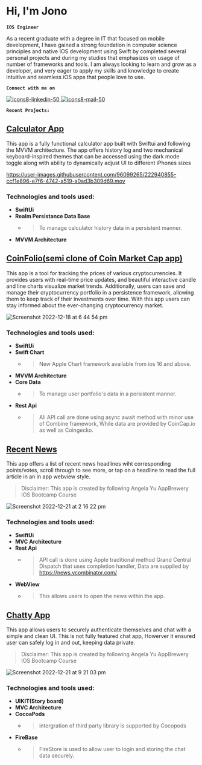 <h1>Hi, I'm Jono</h1>


**`IOS Engineer`**

As a recent graduate with a degree in IT that focused on mobile development, I have gained a strong foundation in computer science principles and native IOS development using Swift by completed several personal projects and during my studies that emphasizes on usage of number of frameworks and tools.
I am always looking to learn and grow as a developer, and very eager to apply my skills and knowledge to create intuitive and seamless iOS apps that people love to use.


**`Connect with me on`**

<a href="https://www.linkedin.com/in/jonoiosdev/">![icons8-linkedin-50](https://user-images.githubusercontent.com/96099265/208279772-46737771-ed4f-439a-89e8-a4e1b4b9637d.png)
<a href = "mailto: jonothen99@gmail.com">![icons8-mail-50](https://user-images.githubusercontent.com/96099265/208280216-67b7620b-c5a5-4412-8c7c-a317b87aa47d.png)</a>


<!--  [<img src="https://ghchart.rshah.org/Jonothen099" width="720">](#bottom)
 -->

**`Recent Projects:`**
 
## [Calculator App](https://github.com/Jonothen099/Calculator)
This app is a fully functional calculator app built with Swiftui and following the MVVM architecture. The app offers history log and two mechanical keyboard-inspired themes that can be accessed using the dark mode toggle along with ability to dynamically adjust UI to different iPhones sizes
 
https://user-images.githubusercontent.com/96099265/222940855-ccf1e896-e7f6-4742-a519-a0ad3b309d69.mov

 ### Technologies and tools used: 
 - **SwiftUi**
 - **Realm Persistance Data Base** 
   - > To manage calculator history data in a persistent manner. 
 - **MVVM Architecture**

 
 
## [CoinFolio(semi clone of Coin Market Cap app)](https://github.com/Jonothen099/CoinFolio)
This app is a tool for tracking the prices of various cryptocurrencies. It provides users with real-time price updates, and beautiful interactive candle and line charts visualize market trends. Additionally, users can save and manage their cryptocurrency portfolio in a persistence framework, allowing them to keep track of their investments over time. With this app users can stay informed about the ever-changing cryptocurrency market. 

![Screenshot 2022-12-18 at 6 44 54 pm](https://user-images.githubusercontent.com/96099265/208287138-24a22bc4-97de-482d-801f-6d6a17fb532b.png)

### Technologies and tools used: 
 - **SwiftUi**
 - **Swift Chart** 
   - > New Apple Chart framework available from ios 16 and above. 
 - **MVVM Architecture**
 - **Core Data**
     - > To manage user portfolio's data in a persistent manner. 
 - **Rest Api**
     - >All API call are done using async await method with minor use of Combine framework, While data are provided by CoinCap.io as well as Coingecko. 


## [Recent News](https://github.com/Jonothen099/RecentNews)
This app offers a list of recent news headlines wiht corresponding points/votes, scroll through to see more, or tap on a headline to read the full article in an in app webview style. 
 > Disclaimer: This app is created by following Angela Yu AppBrewery IOS Bootcamp Course
 

![Screenshot 2022-12-21 at 2 16 22 pm](https://user-images.githubusercontent.com/96099265/208812701-92fea762-d914-4676-806b-93756b1225d6.png)

### Technologies and tools used: 
 - **SwiftUi**
 - **MVC Architecture**
 - **Rest Api**
     - > API call is done using Apple traditional method Grand Central Dispatch that uses completion handler, Data are supplied by https://news.ycombinator.com/
- **WebView**
     - > This allows users to open the news within the app. 


 
 ## [Chatty App](https://github.com/Jonothen099/ChattyApp)
This app allows users to securely authenticate themselves and chat with a simple and clean UI. This is not fully featured chat app, Howerver it ensured user can safely log in and out, keeping data private.
 > Disclaimer: This app is created by following Angela Yu AppBrewery IOS Bootcamp Course
 

 ![Screenshot 2022-12-21 at 9 21 03 pm](https://user-images.githubusercontent.com/96099265/208884524-1d2bcc7e-2036-4da4-ae09-5aab2994a405.png)


### Technologies and tools used: 
 - **UIKIT(Story board)**
 - **MVC Architecture**
 - **CocoaPods**
     - > intergration of third party library is supported by Cocopods 
- **FireBase**
     - > FireStore is used to allow user to login and storing the chat data securely. 
